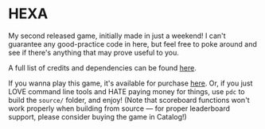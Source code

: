 # HEXA
My second released game, initially made in just a weekend! I can't guarantee any good-practice code in here, but feel free to poke around and see if there's anything that may prove useful to you.

A full list of credits and dependencies can be found [here](https://rae.wtf/blog/hexa-manual#credits).

If you wanna play this game, it's available for purchase [here](https://play.date/games/hexa). Or, if you just LOVE command line tools and HATE paying money for things, use `pdc` to build the `source/` folder, and enjoy! (Note that scoreboard functions won't work properly when building from source — for proper leaderboard support, please consider buying the game in Catalog!)